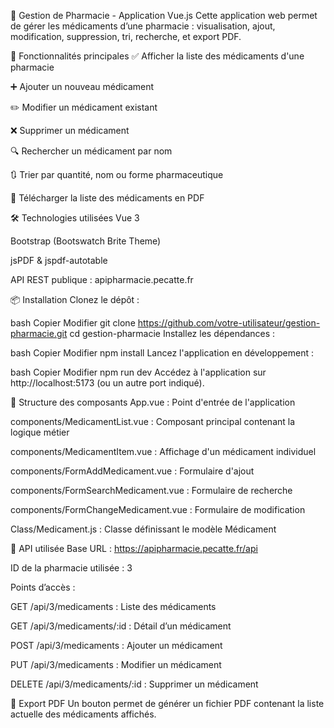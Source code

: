 💊 Gestion de Pharmacie - Application Vue.js
Cette application web permet de gérer les médicaments d’une pharmacie : visualisation, ajout, modification, suppression, tri, recherche, et export PDF.

🚀 Fonctionnalités principales
✅ Afficher la liste des médicaments d'une pharmacie

➕ Ajouter un nouveau médicament

✏️ Modifier un médicament existant

❌ Supprimer un médicament

🔍 Rechercher un médicament par nom

🔃 Trier par quantité, nom ou forme pharmaceutique

📄 Télécharger la liste des médicaments en PDF

🛠️ Technologies utilisées
Vue 3

Bootstrap (Bootswatch Brite Theme)

jsPDF & jspdf-autotable

API REST publique : apipharmacie.pecatte.fr

📦 Installation
Clonez le dépôt :

bash
Copier
Modifier
git clone https://github.com/votre-utilisateur/gestion-pharmacie.git
cd gestion-pharmacie
Installez les dépendances :

bash
Copier
Modifier
npm install
Lancez l'application en développement :

bash
Copier
Modifier
npm run dev
Accédez à l'application sur http://localhost:5173 (ou un autre port indiqué).

📁 Structure des composants
App.vue : Point d'entrée de l'application

components/MedicamentList.vue : Composant principal contenant la logique métier

components/MedicamentItem.vue : Affichage d'un médicament individuel

components/FormAddMedicament.vue : Formulaire d'ajout

components/FormSearchMedicament.vue : Formulaire de recherche

components/FormChangeMedicament.vue : Formulaire de modification

Class/Medicament.js : Classe définissant le modèle Médicament

🔗 API utilisée
Base URL : https://apipharmacie.pecatte.fr/api

ID de la pharmacie utilisée : 3

Points d’accès :

GET /api/3/medicaments : Liste des médicaments

GET /api/3/medicaments/:id : Détail d’un médicament

POST /api/3/medicaments : Ajouter un médicament

PUT /api/3/medicaments : Modifier un médicament

DELETE /api/3/medicaments/:id : Supprimer un médicament

📄 Export PDF
Un bouton permet de générer un fichier PDF contenant la liste actuelle des médicaments affichés.
